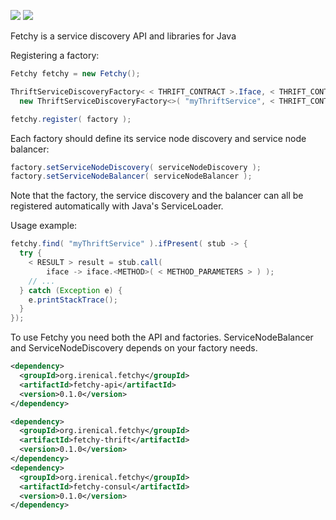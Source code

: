 [![][maven img]][maven]
[![][travis img]][travis]

Fetchy is a service discovery API and libraries for Java


Registering a factory:
```java
Fetchy fetchy = new Fetchy();

ThriftServiceDiscoveryFactory< < THRIFT_CONTRACT >.Iface, < THRIFT_CONTRACT >.Client> factory =
  new ThriftServiceDiscoveryFactory<>( "myThriftService", < THRIFT_CONTRACT >.Iface.class, < THRIFT_CONTRACT >.Client.class, "serviceId" );

fetchy.register( factory );
```

Each factory should define its service node discovery and service node balancer:

```java
factory.setServiceNodeDiscovery( serviceNodeDiscovery );
factory.setServiceNodeBalancer( serviceNodeBalancer );
```

Note that the factory, the service discovery and the balancer can all be registered automatically with Java's ServiceLoader.


Usage example:
```java
fetchy.find( "myThriftService" ).ifPresent( stub -> {
  try {
    < RESULT > result = stub.call(
        iface -> iface.<METHOD>( < METHOD_PARAMETERS > ) );
    // ...
  } catch (Exception e) {
    e.printStackTrace();
  }
});

```

To use Fetchy you need both the API and factories. ServiceNodeBalancer and ServiceNodeDiscovery depends on your factory needs.

```xml
<dependency>
  <groupId>org.irenical.fetchy</groupId>
  <artifactId>fetchy-api</artifactId>
  <version>0.1.0</version>
</dependency>

<dependency>
  <groupId>org.irenical.fetchy</groupId>
  <artifactId>fetchy-thrift</artifactId>
  <version>0.1.0</version>
</dependency>
<dependency>
  <groupId>org.irenical.fetchy</groupId>
  <artifactId>fetchy-consul</artifactId>
  <version>0.1.0</version>
</dependency>
```

[maven]:http://search.maven.org/#search|gav|1|g:"org.irenical.fetchy"%20AND%20a:"fetchy-api"
[maven img]:https://maven-badges.herokuapp.com/maven-central/org.irenical.fetchy/fetchy-api/badge.svg

[travis]:https://travis-ci.org/irenical/fetchy
[travis img]:https://travis-ci.org/irenical/fetchy.svg?branch=master
